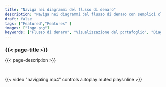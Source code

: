 ```yaml
---
title: "Naviga nei diagrammi del flusso di denaro"
description: "Naviga nei diagrammi del flusso di denaro con semplici clic sugli input o sugli output di una transazione o di una PSBT"
draft: false
tags: ["Featured","Features" ]
images: ["logo.png"]
keywords: ["Flusso di denaro", "Visualizzazione del portafoglio", "Diagramma del flusso di cassa"]
---
```


### {{< page-title >}} 
{{< page-description >}} 

<br>

 
{{< video "navigating.mp4" controls  autoplay muted playsinline >}}